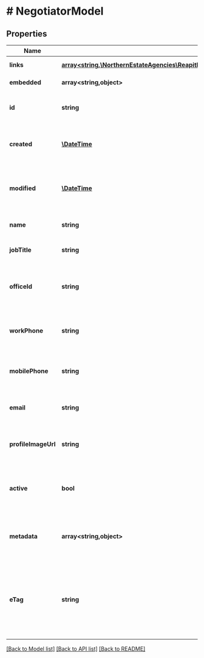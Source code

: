 # # NegotiatorModel

## Properties

Name | Type | Description | Notes
------------ | ------------- | ------------- | -------------
**links** | [**array<string,\NorthernEstateAgencies\ReapitFoundationsClient\Model\InlineResponse200Links>**](InlineResponse200Links.md) |  | [optional] [readonly]
**embedded** | **array<string,object>** |  | [optional] [readonly]
**id** | **string** | The unique identifier of the negotiator | [optional]
**created** | [**\DateTime**](\DateTime.md) | The date and time when the negotiator was created | [optional]
**modified** | [**\DateTime**](\DateTime.md) | The date and time when the negotiator was last modified | [optional]
**name** | **string** | The name of the negotiator | [optional]
**jobTitle** | **string** | The job title of the negotiator | [optional]
**officeId** | **string** | The unique identifier of the office that the negotiator is attached to | [optional]
**workPhone** | **string** | The work phone number of the negotiator | [optional]
**mobilePhone** | **string** | The mobile phone number of the negotiator | [optional]
**email** | **string** | The email address of the negotiator | [optional]
**profileImageUrl** | **string** | The URL of the optional negotiator profile image | [optional]
**active** | **bool** | A flag determining whether or not the negotiator is active | [optional]
**metadata** | **array<string,object>** | App specific metadata that has been set against the negotiator | [optional]
**eTag** | **string** | The ETag for the current version of the negotiator. Used for managing update concurrency | [optional] [readonly]

[[Back to Model list]](../../README.md#models) [[Back to API list]](../../README.md#endpoints) [[Back to README]](../../README.md)
